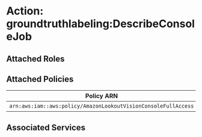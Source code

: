 # Action: groundtruthlabeling:DescribeConsoleJob

## Attached Roles

## Attached Policies

| Policy ARN | Policy Name |
|------------|-------------|
| `arn:aws:iam::aws:policy/AmazonLookoutVisionConsoleFullAccess` | [AmazonLookoutVisionConsoleFullAccess](../policies.md#amazonlookoutvisionconsolefullaccess) |

## Associated Services

